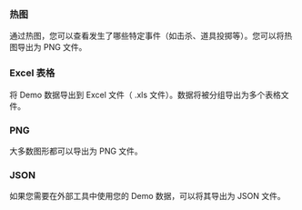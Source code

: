 ### 热图

通过热图，您可以查看发生了哪些特定事件（如击杀、道具投掷等）。您可以将热图导出为 PNG 文件。

### Excel 表格

将 Demo 数据导出到 Excel 文件（ .xls 文件）。数据将被分组导出为多个表格文件。

### PNG

大多数图形都可以导出为 PNG 文件。

### JSON

如果您需要在外部工具中使用您的  Demo 数据，可以将其导出为 JSON 文件。
